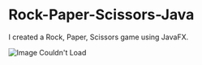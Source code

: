 # Rock-Paper-Scissors-Java
I created a Rock, Paper, Scissors game using JavaFX.

![Image Couldn't Load]()
